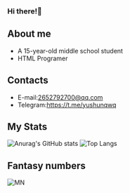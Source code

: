 <html>
 <body>
  
 </body>
</html>

### Hi there!👋
## About me
- A 15-year-old middle school student
- HTML Programer
## Contacts
- E-mail:2652792700@qq.com
- Telegram:https://t.me/yushunqwq
## My Stats
![Anurag's GitHub stats](https://github-readme-stats.vercel.app/api?username=yushunqwq&show_icons=true)
![Top Langs](https://github-readme-stats.vercel.app/api/top-langs/?username=yushunqwq)
## Fantasy numbers
![MN](https://count.getloli.com/get/@yushunqwq?theme=moebooru)
